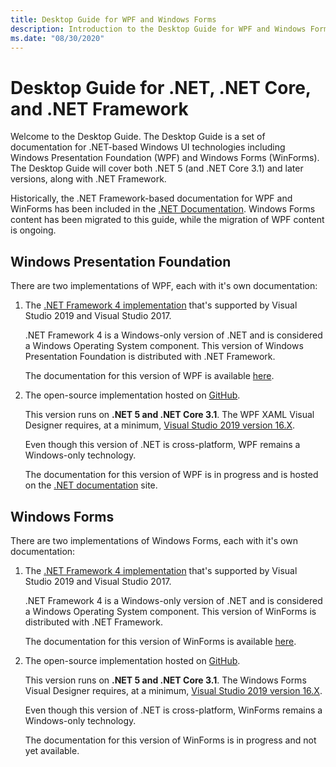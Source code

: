```yaml
---
title: Desktop Guide for WPF and Windows Forms
description: Introduction to the Desktop Guide for WPF and Windows Forms for both .NET 5 and .NET Framework.
ms.date: "08/30/2020"
---
```


# Desktop Guide for .NET, .NET Core, and .NET Framework

Welcome to the Desktop Guide. The Desktop Guide is a set of documentation for .NET-based Windows UI technologies including Windows Presentation Foundation (WPF) and Windows Forms (WinForms). The Desktop Guide will cover both .NET 5 (and .NET Core 3.1) and later versions, along with .NET Framework.

Historically, the .NET Framework-based documentation for WPF and WinForms has been included in the [.NET Documentation](/dotnet). Windows Forms content has been migrated to this guide, while the migration of WPF content is ongoing.

## Windows Presentation Foundation

There are two implementations of WPF, each with it's own documentation:

01. The [.NET Framework 4 implementation](framework/wpf/index.md?view=netframeworkdesktop-4.8) that's supported by Visual Studio 2019 and Visual Studio 2017.

    .NET Framework 4 is a Windows-only version of .NET and is considered a Windows Operating System component. This version of Windows Presentation Foundation is distributed with .NET Framework.

    The documentation for this version of WPF is available [here](framework/wpf/index.md?view=netframeworkdesktop-4.8).

01. The open-source implementation hosted on [GitHub](https://github.com/dotnet/wpf).

    This version runs on **.NET 5 and .NET Core 3.1**. The WPF XAML Visual Designer requires, at a minimum, [Visual Studio 2019 version 16.X](https://visualstudio.microsoft.com/downloads/?utm_medium=microsoft&utm_source=docs.microsoft.com&utm_campaign=inline+link&utm_content=download+vs2019+desktopguide+winforms).

    Even though this version of .NET is cross-platform, WPF remains a Windows-only technology.

    The documentation for this version of WPF is in progress and is hosted on the [.NET documentation](/dotnet/desktop-wpf/) site.

## Windows Forms

There are two implementations of Windows Forms, each with it's own documentation:

01. The [.NET Framework 4 implementation](framework/winforms/index.yml?view=netframeworkdesktop-4.8&preserve-view=true) that's supported by Visual Studio 2019 and Visual Studio 2017.

    .NET Framework 4 is a Windows-only version of .NET and is considered a Windows Operating System component. This version of WinForms is distributed with .NET Framework.

    The documentation for this version of WinForms is available [here](framework/winforms/index.yml?view=netframeworkdesktop-4.8&preserve-view=true).

01. The open-source implementation hosted on [GitHub](https://github.com/dotnet/winforms).

    This version runs on **.NET 5 and .NET Core 3.1**. The Windows Forms Visual Designer requires, at a minimum, [Visual Studio 2019 version 16.X](https://visualstudio.microsoft.com/downloads/?utm_medium=microsoft&utm_source=docs.microsoft.com&utm_campaign=inline+link&utm_content=download+vs2019+desktopguide+winforms).

    Even though this version of .NET is cross-platform, WinForms remains a Windows-only technology.

    The documentation for this version of WinForms is in progress and not yet available.
